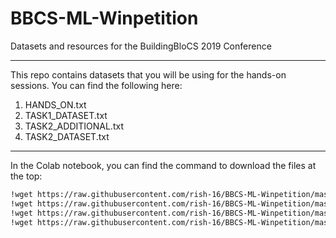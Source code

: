 # BBCS-ML-Winpetition

Datasets and resources for the BuildingBloCS 2019 Conference

---

This repo contains datasets that you will be using for the hands-on sessions. You can find the following here:

1. HANDS_ON.txt
2. TASK1_DATASET.txt
3. TASK2_ADDITIONAL.txt
4. TASK2_DATASET.txt

---

In the Colab notebook, you can find the command to download the files at the top:

```bash
!wget https://raw.githubusercontent.com/rish-16/BBCS-ML-Winpetition/master/HANDS_ON.txt
!wget https://raw.githubusercontent.com/rish-16/BBCS-ML-Winpetition/master/TASK1_DATASET.txt
!wget https://raw.githubusercontent.com/rish-16/BBCS-ML-Winpetition/master/TASK2_DATASET.txt
!wget https://raw.githubusercontent.com/rish-16/BBCS-ML-Winpetition/master/TASK3_DATASET.txt
```
